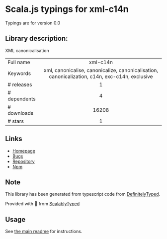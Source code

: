 
# Scala.js typings for xml-c14n

Typings are for version 0.0

## Library description:
XML canonicalisation

|                    |                 |
| ------------------ | :-------------: |
| Full name          | xml-c14n |
| Keywords           | xml, canonicalise, canonicalize, canonicalisation, canonicalization, c14n, exc-c14n, exclusive |
| # releases         | 1 |
| # dependents       | 4 |
| # downloads        | 16208 |
| # stars            | 1 |

## Links
- [Homepage](https://github.com/deoxxa/xml-c14n#readme)
- [Bugs](https://github.com/deoxxa/xml-c14n/issues)
- [Repository](https://github.com/deoxxa/xml-c14n)
- [Npm](https://www.npmjs.com/package/xml-c14n)
    


## Note
This library has been generated from typescript code from [DefinitelyTyped](https://definitelytyped.org).

Provided with :purple_heart: from [ScalablyTyped](https://github.com/oyvindberg/ScalablyTyped)

## Usage
See [the main readme](../../readme.md) for instructions.


